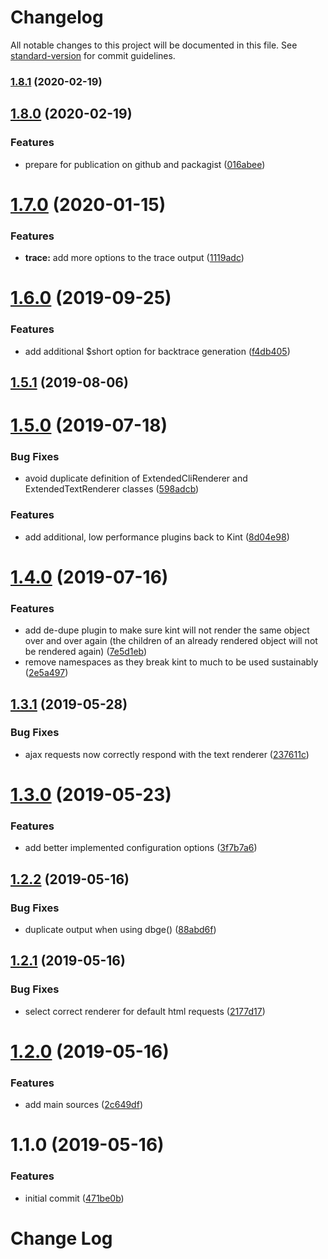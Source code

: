 # Changelog

All notable changes to this project will be documented in this file. See [standard-version](https://github.com/conventional-changelog/standard-version) for commit guidelines.

### [1.8.1](https://github.com/labor-digital/dbg/compare/v1.8.0...v1.8.1) (2020-02-19)

## [1.8.0](https://github.com/labor-digital/dbg/compare/v1.7.0...v1.8.0) (2020-02-19)


### Features

* prepare for publication on github and packagist ([016abee](https://github.com/labor-digital/dbg/commit/016abee6f93bd86409fb4f59f6932a5f71ae1f0f))

# [1.7.0](https://bitbucket.org/labor-digital/labor-library-dbg/branches/compare/v1.7.0%0Dv1.6.0#diff) (2020-01-15)


### Features

* **trace:** add more options to the trace output ([1119adc](https://bitbucket.org/labor-digital/labor-library-dbg/commits/1119adc))



# [1.6.0](https://bitbucket.org/labor-digital/labor-library-dbg/branches/compare/v1.6.0%0Dv1.5.1#diff) (2019-09-25)


### Features

* add additional $short option for backtrace generation ([f4db405](https://bitbucket.org/labor-digital/labor-library-dbg/commits/f4db405))



## [1.5.1](https://bitbucket.org/labor-digital/labor-library-dbg/branches/compare/v1.5.1%0Dv1.5.0#diff) (2019-08-06)



# [1.5.0](https://bitbucket.org/labor-digital/labor-library-dbg/branches/compare/v1.5.0%0Dv1.4.0#diff) (2019-07-18)


### Bug Fixes

* avoid duplicate definition of ExtendedCliRenderer and ExtendedTextRenderer classes ([598adcb](https://bitbucket.org/labor-digital/labor-library-dbg/commits/598adcb))


### Features

* add additional, low performance plugins back to Kint ([8d04e98](https://bitbucket.org/labor-digital/labor-library-dbg/commits/8d04e98))



# [1.4.0](https://bitbucket.org/labor-digital/labor-library-dbg/branches/compare/v1.4.0%0Dv1.3.1#diff) (2019-07-16)


### Features

* add de-dupe plugin to make sure kint will not render the same object over and over again (the children of an already rendered object will not be rendered again) ([7e5d1eb](https://bitbucket.org/labor-digital/labor-library-dbg/commits/7e5d1eb))
* remove namespaces as they break kint to much to be used sustainably ([2e5a497](https://bitbucket.org/labor-digital/labor-library-dbg/commits/2e5a497))



## [1.3.1](https://bitbucket.org/labor-digital/labor-library-dbg/branches/compare/v1.3.1%0Dv1.3.0#diff) (2019-05-28)


### Bug Fixes

* ajax requests now correctly respond with the text renderer ([237611c](https://bitbucket.org/labor-digital/labor-library-dbg/commits/237611c))



# [1.3.0](https://bitbucket.org/labor-digital/labor-library-dbg/branches/compare/v1.3.0%0Dv1.2.2#diff) (2019-05-23)


### Features

* add better implemented configuration options ([3f7b7a6](https://bitbucket.org/labor-digital/labor-library-dbg/commits/3f7b7a6))



## [1.2.2](https://bitbucket.org/labor-digital/labor-library-dbg/branches/compare/v1.2.2%0Dv1.2.1#diff) (2019-05-16)


### Bug Fixes

* duplicate output when using dbge() ([88abd6f](https://bitbucket.org/labor-digital/labor-library-dbg/commits/88abd6f))



## [1.2.1](https://bitbucket.org/labor-digital/labor-library-dbg/branches/compare/v1.2.1%0Dv1.2.0#diff) (2019-05-16)


### Bug Fixes

* select correct renderer for default html requests ([2177d17](https://bitbucket.org/labor-digital/labor-library-dbg/commits/2177d17))



# [1.2.0](https://bitbucket.org/labor-digital/labor-library-dbg/branches/compare/v1.2.0%0Dv1.1.0#diff) (2019-05-16)


### Features

* add main sources ([2c649df](https://bitbucket.org/labor-digital/labor-library-dbg/commits/2c649df))



# 1.1.0 (2019-05-16)


### Features

* initial commit ([471be0b](https://bitbucket.org/labor-digital/labor-library-dbg/commits/471be0b))



# Change Log
